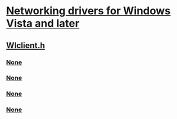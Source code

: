 # [Networking drivers for Windows Vista and later](../_netvista/index.md)
## [Wlclient.h](index.md)
### [None](../wlclient/ns-wlclient-_dot11_adapter.md)
### [None](../wlclient/ns-wlclient-_dot11_bss_list.md)
### [None](../wlclient/ns-wlclient-_dot11_port_state.md)
### [None](../wlclient/ns-wlclient-_dot11_security_packet_header.md)
